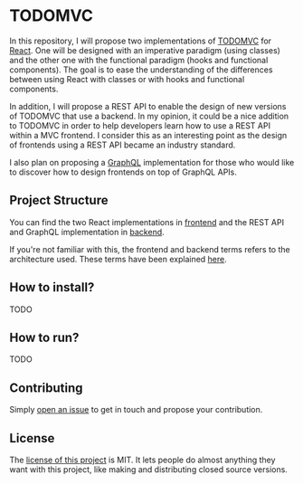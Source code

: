 # TODOMVC

In this repository, I will propose two implementations of [TODOMVC](https://github.com/tastejs/todomvc/) for [React](https://github.com/facebook/react).
One will be designed with an imperative paradigm (using classes) and the other one with the functional paradigm (hooks and functional components).
The goal is to ease the understanding of the differences between using React with classes or with hooks and functional components.

In addition, I will propose a REST API to enable the design of new versions of TODOMVC that use a backend.
In my opinion, it could be a nice addition to TODOMVC in order to help developers learn how to use a REST API within a MVC frontend.
I consider this as an interesting point as the design of frontends using a REST API became an industry standard.

I also plan on proposing a [GraphQL](https://graphql.org/) implementation for those who would like to discover how to design frontends on top of GraphQL APIs.

## Project Structure

You can find the two React implementations in [frontend](/frontend) and the REST API and GraphQL implementation in [backend](/backend).

If you're not familiar with this, the frontend and backend terms refers to the architecture used. These terms have been explained [here](https://www.geeksforgeeks.org/frontend-vs-backend/).

## How to install?

TODO

## How to run?

TODO

## Contributing

Simply [open an issue](https://github.com/AntoineCheron/todomvc/issues/new/choose) to get in touch and propose your contribution.

## License

The [license of this project](./LICENSE.txt) is MIT. It lets people do almost anything they want with this project, like making and distributing closed source versions.

